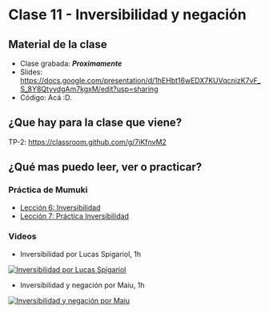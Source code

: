 # Clase 11 - Inversibilidad y negación

## Material de la clase

- Clase grabada: _**Proximamente**_
- Slides: https://docs.google.com/presentation/d/1hEHbt16wEDX7KUVqcnizK7vF_S_8Y8QtyvdgAm7kgxM/edit?usp=sharing
- Código: Acá :D.

## ¿Que hay para la clase que viene?

TP-2: https://classroom.github.com/g/7iKfnvM2

## ¿Qué mas puedo leer, ver o practicar?

### Práctica de Mumuki

- [Lección 6: Inversibilidad](https://mumuki.io/pdep-utn/lessons/704-programacion-logica-inversibilidad)
- [Lección 7: Práctica Inversibilidad](https://mumuki.io/pdep-utn/lessons/705-programacion-logica-practica-inversibilidad)

### Videos

- Inversibilidad por Lucas Spigariol, 1h

[![Inversibilidad por Lucas Spigariol](https://img.youtube.com/vi/xQ4Ql72392k/0.jpg)](https://youtu.be/xQ4Ql72392k "Inversibilidad por Lucas Spigariol")


- Inversibilidad y negación por Maiu, 1h

[![Inversibilidad y negación por Maiu](https://img.youtube.com/vi/wUUCyC3k-rk/0.jpg)](https://youtu.be/wUUCyC3k-rk "Inversibilidad y negación por Maiu")
